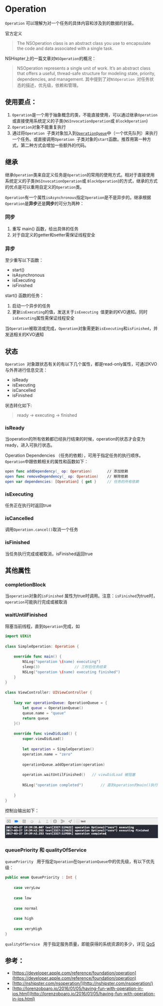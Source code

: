 # Operation

`Operation` 可以理解为对一个任务的具体内容和涉及到的数据的封装。

官方定义
> The NSOperation class is an abstract class you use to encapsulate the code and data associated with a single task. 

NSHispter上的一篇文章对`NSOperation`的概况：
> NSOperation represents a single unit of work. It’s an abstract class that offers a useful, thread-safe structure for modeling state, priority, dependencies, and management.
其中提到了对`NSOperation `对任务状态的描述，优先级，依赖和管理。

## 使用要点：
1. `Operation`是一个用于抽象概念的类，不能直接使用，可以通过继承`Operation`或直接使用系统定义的子类(`NSInvocation​Operation`或	`Block​Operation`)
2. `Operation`对象不能重复执行
3. 通过将`Operation `子类对象加入到[`OperationQueue`](https://developer.apple.com/reference/foundation/operationqueue)中（一个优先队列）来执行一个任务。或直接调用`Operation `子类对象的`start`函数。推荐用第一种方式，第二种方式会增加一些额外的代码。

## 继承

继承`Operation`类来自定义任务是`Operation`的常用的使用方式。相对于直接使用系统定义的子类(`NSInvocation​Operation`或	`Block​Operation`)的方式，继承的方式的优点是可以重用自定义的`Operation`类。

`Operation`有一个属性`isAsynchronous`指定`Operation`是不是异步的。继承根据`Operation`是**异步**还是**同步**的可分为两种：

### 同步
1. 重写 main() 函数，给出具体的任务
2. 对于自定义的getter和setter需保证线程安全

### 异步
至少重写以下函数：

* start()
* isAsynchronous
* isExecuting
* isFinished

start() 函数的任务：

1. 启动一个异步的任务
2. 更新`isExecuting`的值，发送关于`isExecuting `值更新的KVO通知。同时`isExecuting`属性需保证线程安全

当`Operation`被取消或完成，`Operation`对象需更新`is​Executing`和`is​Finished`，并发送相关的KVO通知

## 状态
`Operation `对象跟状态有关的有以下几个属性，都是read-only属性，可通过KVO与外界进行信息交流：

* is​Ready
* is​Executing
* is​Cancelled
* is​Finished

状态转化如下:

> ready → executing → finished

### isReady
当operation的所有依赖都已经执行结束的时候，operation的状态才会变为ready，进入可执行状态。

Operation Dependencies （任务的依赖），可用于指定任务的执行顺序。`Operation`中跟依赖相关的属性和函数如下：

```swift
open func addDependency(_ op: Operation)       // 添加依赖 
open func removeDependency(_ op: Operation)    // 移除依赖
open var dependencies: [Operation] { get }     // 任务的所有依赖
``` 

### is​Executing
任务正在执行时返回true

### is​Cancelled
调用`Operation.cancel()`取消一个任务

### is​Finished
当任务执行完成或被取消，isFinished返回true

## 其他属性

### completionBlock
当`operation`对象的`isFinished`	属性为true时调用。注意：`isFinished`为true时，`operation`可能执行完成或被取消

### waitUntilFinished 
阻塞当前线程，直到`Operation`完成，如

```swift
import UIKit

class SimpleOperation: Operation {
    
    override func main() {
        NSLog("operation \(name) executing")
        sleep(3)				// 三秒后任务结束
        NSLog("operation \(name) executing finished")
    }
}

class ViewController: UIViewController {
    
    lazy var operationQueue: OperationQueue = {
        let queue = OperationQueue()
        queue.name = "queue"
        return queue
    }()

    override func viewDidLoad() {
        super.viewDidLoad()
        
        let operation = SimpleOperation()
        operation.name = "zero"
        
        operationQueue.addOperation(operation)
        
        operation.waitUntilFinished()	// viewDidLoad 被阻塞
        
        NSLog("operation completed")		// 直到operation的main()执行完成，才打印"operation completed"

    }
}

```
控制台输出如下：

![operation-waituntilfinished.png](operation-waituntilfinished.png)

### queuePriority 和 qualityOfService
`queuePriority ` 用于指定`Operation`在`OperationQueue`中的优先级，有以下优先级：

```swift
public enum QueuePriority : Int {

    case veryLow

    case low

    case normal

    case high

    case veryHigh
}
```

`qualityOfService ` 用于指定服务质量，即能获得的系统资源的多少，详见 [QoS](https://github.com/viciwang/notes/blob/master/contens/gcd/gcd.md#quality-of-service-qos)



## 参考：

* [https://developer.apple.com/reference/foundation/operation](https://developer.apple.com/reference/foundation/operation)
* [http://nshipster.com/nsoperation/](http://nshipster.com/nsoperation/)
* [http://lorenzoboaro.io/2016/01/05/having-fun-with-operation-in-ios.html](http://lorenzoboaro.io/2016/01/05/having-fun-with-operation-in-ios.html)